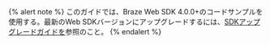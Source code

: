 {% alert note %}
このガイドでは、Braze Web SDK 4.0.0+のコードサンプルを使用する。最新のWeb SDKバージョンにアップグレードするには、[SDKアップグレードガイドを](https://github.com/braze-inc/braze-web-sdk/blob/master/UPGRADE_GUIDE.md)参照のこと。
{% endalert %}
